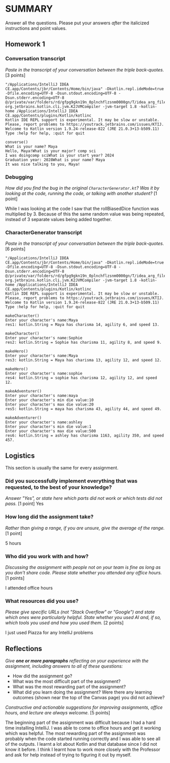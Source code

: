 # SUMMARY

Answer all the questions. Please put your answers _after_ the italicized instructions
and point values.

## Homework 1

### Conversation transcript

_Paste in the transcript of your conversation between the triple back-quotes._ [3 points]

```
"/Applications/IntelliJ IDEA CE.app/Contents/jbr/Contents/Home/bin/java" -Dkotlin.repl.ideMode=true -Dfile.encoding=UTF-8 -Dsun.stdout.encoding=UTF-8 -Dsun.stderr.encoding=UTF-8 @/private/var/folders/rd/gfpg9gkn19n_0plnchflzsnm0000gn/T/idea_arg_file1144586505 org.jetbrains.kotlin.cli.jvm.K2JVMCompiler -jvm-target 1.8 -kotlin-home /Applications/IntelliJ IDEA CE.app/Contents/plugins/Kotlin/kotlinc
Kotlin IDE REPL support is experimental. It may be slow or unstable. Please, report problems to https://youtrack.jetbrains.com/issues/KTIJ.
Welcome to Kotlin version 1.9.24-release-822 (JRE 21.0.3+13-b509.11)
Type :help for help, :quit for quit

converse()
What is your name? Maya
Hello, Maya!What is your major? comp sci
I was doingcomp sciWhat is your start year? 2024
Graduation year: 2028What is your name? Maya
It was nice talking to you, Maya!
```

### Debugging

_How did you find the bug in the original `CharacterGenerator.kt`? Was it by
looking at the code, running the code, or talking with another student?_ [1 point]

While I was looking at the code I saw that the rollBiasedDice function was multiplied by 3. Because
of this the same random value was being repeated, instead of 3 separate values being added together.

### CharacterGenerator transcript

_Paste in the transcript of your conversation between the triple back-quotes._ [6 points]

```
"/Applications/IntelliJ IDEA CE.app/Contents/jbr/Contents/Home/bin/java" -Dkotlin.repl.ideMode=true -Dfile.encoding=UTF-8 -Dsun.stdout.encoding=UTF-8 -Dsun.stderr.encoding=UTF-8 @/private/var/folders/rd/gfpg9gkn19n_0plnchflzsnm0000gn/T/idea_arg_file911661257 org.jetbrains.kotlin.cli.jvm.K2JVMCompiler -jvm-target 1.8 -kotlin-home /Applications/IntelliJ IDEA CE.app/Contents/plugins/Kotlin/kotlinc
Kotlin IDE REPL support is experimental. It may be slow or unstable. Please, report problems to https://youtrack.jetbrains.com/issues/KTIJ.
Welcome to Kotlin version 1.9.24-release-822 (JRE 21.0.3+13-b509.11)
Type :help for help, :quit for quit

makeCharacter()
Enter your character's name:Maya
res1: kotlin.String = Maya has charisma 14, agility 6, and speed 13.

makeCharacter()
Enter your character's name:Sophie
res2: kotlin.String = Sophie has charisma 11, agility 8, and speed 9.

makeHero()
Enter your character's name:Maya
res3: kotlin.String = Maya has charisma 13, agility 12, and speed 12.

makeHero()
Enter your character's name:sophie
res4: kotlin.String = sophie has charisma 12, agility 12, and speed 12.

makeAdventurer()
Enter your character's name:maya
Enter your character's min die value:10
Enter your character's max die value:20
res5: kotlin.String = maya has charisma 43, agility 44, and speed 49.

makeAdventurer()
Enter your character's name:ashley
Enter your character's min die value:1
Enter your character's max die value:500
res6: kotlin.String = ashley has charisma 1163, agility 350, and speed 457.
```

## Logistics

This section is usually the same for every assignment.

### Did you successfully implement everything that was requested, to the best of your knowledge?

_Answer "Yes", or state here which parts did not work or which tests did not pass._ [1 point]
Yes

### How long did the assignment take?

_Rather than giving a range, if you are unsure, give the average of the range._
[1 point]

5 hours

### Who did you work with and how?

_Discussing the assignment with people not on your team is fine as long as you
don't share code. Please state whether you attended any office hours._ [1 points]

I attended office hours

### What resources did you use?

_Please give specific URLs (not "Stack Overflow" or "Google") and state which ones were
particularly helpful. State whether you used AI and, if so, which tools you used and how
you used them._ [2 points]

I just used Piazza for any IntelliJ problems

## Reflections

_Give **one or more paragraphs** reflecting on your experience with the
assignment, including answers to all of these questions:_

* How did the assignment go?
* What was the most difficult part of the assignment?
* What was the most rewarding part of the assignment?
* What did you learn doing the assignment? Were there any learning outcomes
  (shown near the top of the Canvas page) you did not achieve?

_Constructive and actionable suggestions for improving assignments, office hours,
and lecture are always welcome._
[5 points]

The beginning part of the assignment was difficult because I had a hard time installing IntelliJ. 
I was able to come to office hours and get it working which was helpful. The most rewarding part
of the assignment was probably when the code started running correctly and I was able to see all
of the outputs. I learnt a lot about Kotlin and that database since I did not know it before.
I think I learnt how to work more closely with the Professor and ask for help instead of trying
to figuring it out by myself. 